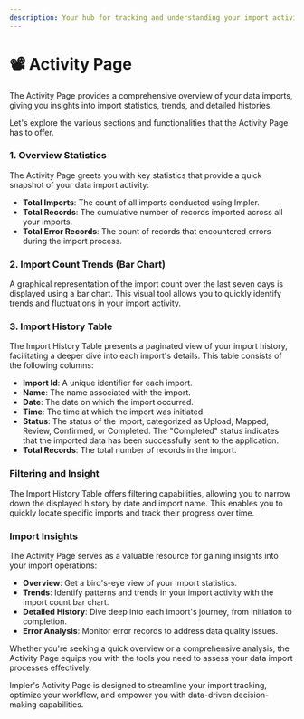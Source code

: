 ```yaml
---
description: Your hub for tracking and understanding your import activity.
---
```


# 📽 Activity Page

The Activity Page provides a comprehensive overview of your data imports, giving you insights into import statistics, trends, and detailed histories.

Let's explore the various sections and functionalities that the Activity Page has to offer.

### **1. Overview Statistics**

The Activity Page greets you with key statistics that provide a quick snapshot of your data import activity:

* **Total Imports**: The count of all imports conducted using Impler.
* **Total Records**: The cumulative number of records imported across all your imports.
* **Total Error Records**: The count of records that encountered errors during the import process.

### **2. Import Count Trends (Bar Chart)**

A graphical representation of the import count over the last seven days is displayed using a bar chart. This visual tool allows you to quickly identify trends and fluctuations in your import activity.

### **3. Import History Table**

The Import History Table presents a paginated view of your import history, facilitating a deeper dive into each import's details. This table consists of the following columns:

* **Import Id**: A unique identifier for each import.
* **Name**: The name associated with the import.
* **Date**: The date on which the import occurred.
* **Time**: The time at which the import was initiated.
* **Status**: The status of the import, categorized as Upload, Mapped, Review, Confirmed, or Completed. The "Completed" status indicates that the imported data has been successfully sent to the application.
* **Total Records**: The total number of records in the import.

### **Filtering and Insight**

The Import History Table offers filtering capabilities, allowing you to narrow down the displayed history by date and import name. This enables you to quickly locate specific imports and track their progress over time.

### **Import Insights**

The Activity Page serves as a valuable resource for gaining insights into your import operations:

* **Overview**: Get a bird's-eye view of your import statistics.
* **Trends**: Identify patterns and trends in your import activity with the import count bar chart.
* **Detailed History**: Dive deep into each import's journey, from initiation to completion.
* **Error Analysis**: Monitor error records to address data quality issues.

Whether you're seeking a quick overview or a comprehensive analysis, the Activity Page equips you with the tools you need to assess your data import processes effectively.

Impler's Activity Page is designed to streamline your import tracking, optimize your workflow, and empower you with data-driven decision-making capabilities.
